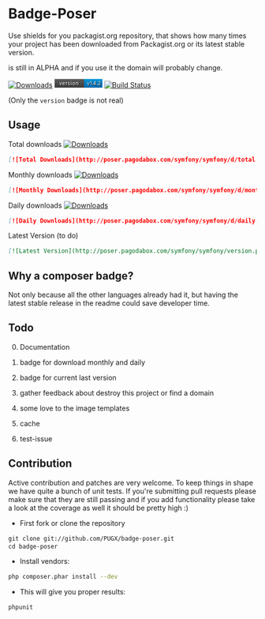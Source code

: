 Badge-Poser
===========

Use shields for you packagist.org repository, that shows how many times your project has been downloaded from Packagist.org
or its latest stable version.

is still in ALPHA and if you use it the domain will probably change.

[![Downloads](http://poser.pagodabox.com/symfony/symfony/d/total.png)](https://packagist.org/packages/pugx/badge-poser)
[![Latest Version](version.png)](https://packagist.org/packages/pugx/badge-poser)
[![Build Status](https://secure.travis-ci.org/PUGX/badge-poser.png)](http://travis-ci.org/PUGX/badge-poser)

(Only the `version` badge is not real)

## Usage

Total downloads [![Downloads](http://poser.pagodabox.com/symfony/symfony/d/total.png)](https://packagist.org/packages/symfony/symfony)
```md
[![Total Downloads](http://poser.pagodabox.com/symfony/symfony/d/total.png)](https://packagist.org/packages/symfony/symfony)
```

Monthly downloads [![Downloads](http://poser.pagodabox.com/symfony/symfony/d/monthly.png)](https://packagist.org/packages/symfony/symfony)
```md
[![Monthly Downloads](http://poser.pagodabox.com/symfony/symfony/d/monthly.png)](https://packagist.org/packages/symfony/symfony)
```

Daily downloads  [![Downloads](http://poser.pagodabox.com/symfony/symfony/d/daily.png)](https://packagist.org/packages/symfony/symfony)
```md
[![Daily Downloads](http://poser.pagodabox.com/symfony/symfony/d/daily.png)](https://packagist.org/packages/symfony/symfony)
```

Latest Version (to do)
```md
[![Latest Version](http://poser.pagodabox.com/symfony/symfony/version.png](https://packagist.org/packages/symfony/symfony)
```
## Why a composer badge?

Not only because all the other languages already had it, but having the latest stable release in the readme could save developer time.


## Todo

0. Documentation

1. badge for download monthly and daily

2. badge for current last version

3. gather feedback about destroy this project or find a domain

4. some love to the image templates

5. cache

6. test-issue

## Contribution

Active contribution and patches are very welcome.
To keep things in shape we have quite a bunch of unit tests. If you're submitting pull requests please
make sure that they are still passing and if you add functionality please
take a look at the coverage as well it should be pretty high :)

- First fork or clone the repository

```
git clone git://github.com/PUGX/badge-poser.git
cd badge-poser
```

- Install vendors:

``` bash
php composer.phar install --dev
```

- This will give you proper results:

``` bash
phpunit
```

